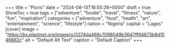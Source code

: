 +++
title = "Picris"
date = "2024-08-13T16:55:26+0000"
draft = true
ShowToc = true
tags = ["adventure", "foodie", "travel", "fitness", "nature", "fun", "inspiration"]
categories = ["adventure", "food", "health", "art", "entertainment", "science", "lifestyle"]
nation = "Nigeria"
capital = "Lagos"
[cover]
    image = "https://bs.plantnet.org/image/o/3374da466c7098049b3647ff94673b8d1546862c"
    alt = "Default Alt Text"
    caption = "Default Caption"
+++

